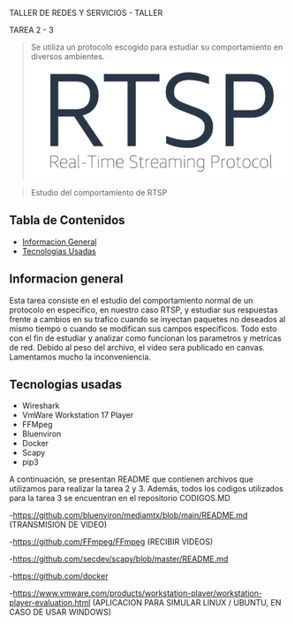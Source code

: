 TALLER DE REDES Y SERVICIOS - TALLER

TAREA 2 - 3
> Se utiliza un protocolo escogido para estudiar su comportamiento en diversos ambientes.
![RTSP Screenshot](./img/Monday11_81.png)

> Estudio del comportamiento de RTSP


## Tabla de Contenidos
* [Informacion General](#informacion-general)
* [Tecnologias Usadas](#tecnologias-usadas)




## Informacion general

Esta tarea consiste en el estudio del comportamiento normal de un protocolo en especifico, en nuestro caso RTSP, y estudiar sus respuestas frente a cambios en su trafico cuando se inyectan paquetes no deseados
al mismo tiempo o cuando se modifican sus campos especificos. Todo esto con el fin de estudiar  y analizar como funcionan los parametros y metricas de red. Debido al peso del archivo, el video sera publicado en canvas. Lamentamos mucho la inconveniencia.
<!-- You don't have to answer all the questions - just the ones relevant to your project. -->


## Tecnologias usadas
- Wireshark
- VmWare Workstation 17 Player
- FFMpeg
- Bluenviron
- Docker
- Scapy
- pip3

A continuación, se presentan README que contienen archivos que utilizamos para realizar la tarea 2 y 3. Además, todos los codigos utilizados para la tarea 3 se encuentran en el repositorio CODIGOS.MD

-https://github.com/bluenviron/mediamtx/blob/main/README.md (TRANSMISION DE VIDEO)

-https://github.com/FFmpeg/FFmpeg (RECIBIR VIDEOS)

-https://github.com/secdev/scapy/blob/master/README.md 

-https://github.com/docker

-https://www.vmware.com/products/workstation-player/workstation-player-evaluation.html (APLICACION PARA SIMULAR LINUX / UBUNTU, EN CASO DE USAR WINDOWS)










<!-- Optional -->
<!-- ## License -->
<!-- This project is open source and available under the [... License](). -->

<!-- You don't have to include all sections - just the one's relevant to your project -->



<!---
blobos1/blobos1 is a ✨ special ✨ repository because its `README.md` (this file) appears on your GitHub profile.
You can click the Preview link to take a look at your changes.
--->
